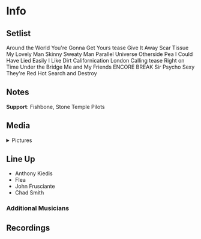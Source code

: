 # Info

## Setlist

Around the World
You're Gonna Get Yours tease
Give It Away
Scar Tissue
My Lovely Man
Skinny Sweaty Man
Parallel Universe
Otherside
Pea
I Could Have Lied
Easily
I Like Dirt
Californication
London Calling tease
Right on Time
Under the Bridge
Me and My Friends
ENCORE BREAK
Sir Psycho Sexy
They're Red Hot
Search and Destroy

## Notes

**Support**: Fishbone, Stone Temple Pilots

## Media 

<details>
  <summary>Pictures</summary>
  <!--<img alt="Setlist" title="Setlist" src="_.jpg" height="200" />
  <img alt="Clipping" title="Clipping" src="_.jpg" height="200" />
  <img alt="Flyer" title="Flyer" src="_.jpg" height="200" />-->
</details>

## Line Up

* Anthony Kiedis
* Flea
* John Frusciante
* Chad Smith

### Additional Musicians

## Recordings
